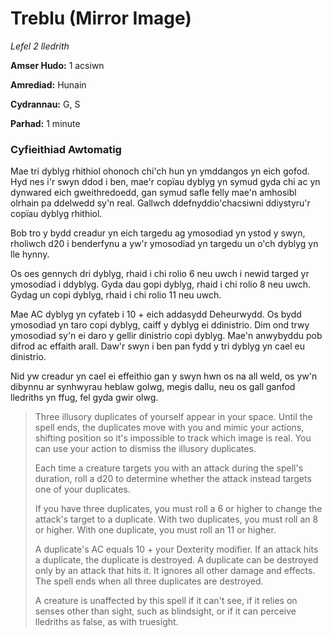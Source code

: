 # Treblu (Mirror Image)

*Lefel 2 lledrith*

**Amser Hudo:** 1 acsiwn

**Amrediad:** Hunain

**Cydrannau:** G, S

**Parhad:** 1 minute

### Cyfieithiad Awtomatig

Mae tri dyblyg rhithiol ohonoch chi'ch hun yn ymddangos yn eich gofod. Hyd nes i'r swyn ddod i ben, mae'r copïau dyblyg yn symud gyda chi ac yn dynwared eich gweithredoedd, gan symud safle felly mae'n amhosibl olrhain pa ddelwedd sy'n real. Gallwch ddefnyddio'chacsiwni ddiystyru'r copïau dyblyg rhithiol.

Bob tro y bydd creadur yn eich targedu ag ymosodiad yn ystod y swyn, rholiwch d20 i benderfynu a yw'r ymosodiad yn targedu un o'ch dyblyg yn lle hynny.

Os oes gennych dri dyblyg, rhaid i chi rolio 6 neu uwch i newid targed yr ymosodiad i ddyblyg. Gyda dau gopi dyblyg, rhaid i chi rolio 8 neu uwch. Gydag un copi dyblyg, rhaid i chi rolio 11 neu uwch.

Mae AC dyblyg yn cyfateb i 10 + eich addasydd Deheurwydd. Os bydd ymosodiad yn taro copi dyblyg, caiff y dyblyg ei ddinistrio. Dim ond trwy ymosodiad sy'n ei daro y gellir dinistrio copi dyblyg. Mae'n anwybyddu pob difrod ac effaith arall. Daw'r swyn i ben pan fydd y tri dyblyg yn cael eu dinistrio.

Nid yw creadur yn cael ei effeithio gan y swyn hwn os na all weld, os yw'n dibynnu ar synhwyrau heblaw golwg, megis dallu, neu os gall ganfod lledriths yn ffug, fel gyda gwir olwg.

>  Three illusory duplicates of yourself appear in your space. Until the spell ends, the duplicates move with you and mimic your actions, shifting position so it's impossible to track which image is real. You can use your action to dismiss the illusory duplicates.
>  
>  Each time a creature targets you with an attack during the spell's duration, roll a d20 to determine whether the attack instead targets one of your duplicates.
>  
>  If you have three duplicates, you must roll a 6 or higher to change the attack's target to a duplicate. With two duplicates, you must roll an 8 or higher. With one duplicate, you must roll an 11 or higher.
>  
>  A duplicate's AC equals 10 + your Dexterity modifier. If an attack hits a duplicate, the duplicate is destroyed. A duplicate can be destroyed only by an attack that hits it. It ignores all other damage and effects. The spell ends when all three duplicates are destroyed.
>  
>  A creature is unaffected by this spell if it can't see, if it relies on senses other than sight, such as blindsight, or if it can perceive lledriths as false, as with truesight.